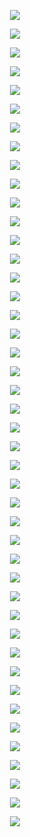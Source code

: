 <p align="center"> <img src= 'all_figs/MLP(n_h_l=5,n_n=128,Run=1,Epoch=000,step=000,UnLearned,train_loss=0.69,train_acc=57.4,test_loss=0.69,test_acc=57.08).png' /> </p>
<p align="center"> <img src= 'all_figs/MLP(n_h_l=5,n_n=128,Run=1,Epoch=001,step=050,Learned,train_loss=0.653,train_acc=59.83,test_loss=0.658,test_acc=59.47).png' /> </p>
<p align="center"> <img src= 'all_figs/MLP(n_h_l=5,n_n=128,Run=1,Epoch=001,step=100,Learned,train_loss=0.621,train_acc=63.61,test_loss=0.628,test_acc=62.79).png' /> </p>
<p align="center"> <img src= 'all_figs/MLP(n_h_l=5,n_n=128,Run=1,Epoch=001,step=150,Learned,train_loss=0.607,train_acc=64.7,test_loss=0.613,test_acc=63.86).png' /> </p>
<p align="center"> <img src= 'all_figs/MLP(n_h_l=5,n_n=128,Run=1,Epoch=001,step=200,Learned,train_loss=0.598,train_acc=65.41,test_loss=0.606,test_acc=63.86).png' /> </p>
<p align="center"> <img src= 'all_figs/MLP(n_h_l=5,n_n=128,Run=1,Epoch=001,step=250,Learned,train_loss=0.596,train_acc=65.36,test_loss=0.609,test_acc=63.91).png' /> </p>
<p align="center"> <img src= 'all_figs/MLP(n_h_l=5,n_n=128,Run=1,Epoch=001,step=300,Learned,train_loss=0.583,train_acc=66.88,test_loss=0.595,test_acc=65.47).png' /> </p>
<p align="center"> <img src= 'all_figs/MLP(n_h_l=5,n_n=128,Run=1,Epoch=001,step=350,Learned,train_loss=0.583,train_acc=67.25,test_loss=0.592,test_acc=66.21).png' /> </p>
<p align="center"> <img src= 'all_figs/MLP(n_h_l=5,n_n=128,Run=1,Epoch=001,step=400,Learned,train_loss=0.575,train_acc=67.42,test_loss=0.589,test_acc=65.96).png' /> </p>
<p align="center"> <img src= 'all_figs/MLP(n_h_l=5,n_n=128,Run=1,Epoch=001,step=450,Learned,train_loss=0.564,train_acc=68.58,test_loss=0.577,test_acc=66.76).png' /> </p>
<p align="center"> <img src= 'all_figs/MLP(n_h_l=5,n_n=128,Run=1,Epoch=001,step=500,Learned,train_loss=0.555,train_acc=69.12,test_loss=0.57,test_acc=67.44).png' /> </p>
<p align="center"> <img src= 'all_figs/MLP(n_h_l=5,n_n=128,Run=1,Epoch=001,step=550,Learned,train_loss=0.555,train_acc=69.25,test_loss=0.573,test_acc=67.38).png' /> </p>
<p align="center"> <img src= 'all_figs/MLP(n_h_l=5,n_n=128,Run=1,Epoch=001,step=600,Learned,train_loss=0.553,train_acc=69.71,test_loss=0.572,test_acc=66.93).png' /> </p>
<p align="center"> <img src= 'all_figs/MLP(n_h_l=5,n_n=128,Run=1,Epoch=001,step=650,Learned,train_loss=0.551,train_acc=69.77,test_loss=0.571,test_acc=67.76).png' /> </p>
<p align="center"> <img src= 'all_figs/MLP(n_h_l=5,n_n=128,Run=1,Epoch=001,step=700,Learned,train_loss=0.545,train_acc=70.1,test_loss=0.566,test_acc=67.94).png' /> </p>
<p align="center"> <img src= 'all_figs/MLP(n_h_l=5,n_n=128,Run=1,Epoch=001,step=750,Learned,train_loss=0.545,train_acc=70.41,test_loss=0.569,test_acc=68.42).png' /> </p>
<p align="center"> <img src= 'all_figs/MLP(n_h_l=5,n_n=128,Run=1,Epoch=001,step=800,Learned,train_loss=0.542,train_acc=70.81,test_loss=0.561,test_acc=68.4).png' /> </p>
<p align="center"> <img src= 'all_figs/MLP(n_h_l=5,n_n=128,Run=1,Epoch=002,step=050,Learned,train_loss=0.533,train_acc=71.01,test_loss=0.569,test_acc=68.35).png' /> </p>
<p align="center"> <img src= 'all_figs/MLP(n_h_l=5,n_n=128,Run=1,Epoch=002,step=100,Learned,train_loss=0.529,train_acc=71.59,test_loss=0.559,test_acc=69.2).png' /> </p>
<p align="center"> <img src= 'all_figs/MLP(n_h_l=5,n_n=128,Run=1,Epoch=002,step=150,Learned,train_loss=0.524,train_acc=71.82,test_loss=0.562,test_acc=69.27).png' /> </p>
<p align="center"> <img src= 'all_figs/MLP(n_h_l=5,n_n=128,Run=1,Epoch=002,step=200,Learned,train_loss=0.519,train_acc=72.09,test_loss=0.549,test_acc=69.67).png' /> </p>
<p align="center"> <img src= 'all_figs/MLP(n_h_l=5,n_n=128,Run=1,Epoch=002,step=250,Learned,train_loss=0.518,train_acc=72.36,test_loss=0.554,test_acc=68.83).png' /> </p>
<p align="center"> <img src= 'all_figs/MLP(n_h_l=5,n_n=128,Run=1,Epoch=002,step=300,Learned,train_loss=0.519,train_acc=72.74,test_loss=0.558,test_acc=69.1).png' /> </p>
<p align="center"> <img src= 'all_figs/MLP(n_h_l=5,n_n=128,Run=1,Epoch=002,step=350,Learned,train_loss=0.511,train_acc=73.15,test_loss=0.545,test_acc=69.47).png' /> </p>
<p align="center"> <img src= 'all_figs/MLP(n_h_l=5,n_n=128,Run=1,Epoch=002,step=400,Learned,train_loss=0.511,train_acc=73.14,test_loss=0.553,test_acc=69.2).png' /> </p>
<p align="center"> <img src= 'all_figs/MLP(n_h_l=5,n_n=128,Run=1,Epoch=002,step=450,Learned,train_loss=0.51,train_acc=73.8,test_loss=0.545,test_acc=69.83).png' /> </p>
<p align="center"> <img src= 'all_figs/MLP(n_h_l=5,n_n=128,Run=1,Epoch=002,step=500,Learned,train_loss=0.509,train_acc=73.39,test_loss=0.562,test_acc=69.57).png' /> </p>
<p align="center"> <img src= 'all_figs/MLP(n_h_l=5,n_n=128,Run=1,Epoch=002,step=550,Learned,train_loss=0.497,train_acc=73.96,test_loss=0.54,test_acc=70.44).png' /> </p>
<p align="center"> <img src= 'all_figs/MLP(n_h_l=5,n_n=128,Run=1,Epoch=002,step=600,Learned,train_loss=0.508,train_acc=73.48,test_loss=0.552,test_acc=69.06).png' /> </p>
<p align="center"> <img src= 'all_figs/MLP(n_h_l=5,n_n=128,Run=1,Epoch=002,step=650,Learned,train_loss=0.498,train_acc=74.31,test_loss=0.541,test_acc=69.88).png' /> </p>
<p align="center"> <img src= 'all_figs/MLP(n_h_l=5,n_n=128,Run=1,Epoch=002,step=700,Learned,train_loss=0.487,train_acc=74.86,test_loss=0.544,test_acc=70.64).png' /> </p>
<p align="center"> <img src= 'all_figs/MLP(n_h_l=5,n_n=128,Run=1,Epoch=002,step=750,Learned,train_loss=0.5,train_acc=74.44,test_loss=0.545,test_acc=70.1).png' /> </p>
<p align="center"> <img src= 'all_figs/MLP(n_h_l=5,n_n=128,Run=1,Epoch=002,step=800,Learned,train_loss=0.487,train_acc=74.9,test_loss=0.541,test_acc=71.2).png' /> </p>
<p align="center"> <img src= 'all_figs/MLP(n_h_l=5,n_n=128,Run=1,Epoch=003,step=830,Learned,train_loss=0.446,train_acc=77.95,test_loss=0.531,test_acc=72.16).png' /> </p>
<p align="center"> <img src= 'all_figs/MLP(n_h_l=5,n_n=128,Run=1,Epoch=004,step=830,Learned,train_loss=0.401,train_acc=81.1,test_loss=0.53,test_acc=73.25).png' /> </p>
<p align="center"> <img src= 'all_figs/MLP(n_h_l=5,n_n=128,Run=1,Epoch=005,step=830,Learned,train_loss=0.368,train_acc=83.33,test_loss=0.543,test_acc=73.55).png' /> </p>
<p align="center"> <img src= 'all_figs/MLP(n_h_l=5,n_n=128,Run=1,Epoch=006,step=830,Learned,train_loss=0.333,train_acc=85.66,test_loss=0.542,test_acc=73.37).png' /> </p>
<p align="center"> <img src= 'all_figs/MLP(n_h_l=5,n_n=128,Run=1,Epoch=007,step=830,Learned,train_loss=0.306,train_acc=87.02,test_loss=0.566,test_acc=73.76).png' /> </p>
<p align="center"> <img src= 'all_figs/MLP(n_h_l=5,n_n=128,Run=1,Epoch=008,step=830,Learned,train_loss=0.265,train_acc=89.17,test_loss=0.58,test_acc=73.94).png' /> </p>
<p align="center"> <img src= 'all_figs/MLP(n_h_l=5,n_n=128,Run=1,Epoch=009,step=830,Learned,train_loss=0.252,train_acc=89.54,test_loss=0.639,test_acc=73.72).png' /> </p>
<p align="center"> <img src= 'all_figs/MLP(n_h_l=5,n_n=128,Run=1,Epoch=010,step=830,Learned,train_loss=0.217,train_acc=91.47,test_loss=0.637,test_acc=73.55).png' /> </p>
<p align="center"> <img src= 'all_figs/MLP(n_h_l=5,n_n=128,Run=1,Epoch=020,step=830,Learned,train_loss=0.087,train_acc=96.87,test_loss=1.034,test_acc=73.33).png' /> </p>
<p align="center"> <img src= 'all_figs/MLP(n_h_l=5,n_n=128,Run=1,Epoch=030,step=830,Learned,train_loss=0.055,train_acc=98.11,test_loss=1.23,test_acc=73.52).png' /> </p>
<p align="center"> <img src= 'all_figs/MLP(n_h_l=5,n_n=128,Run=1,Epoch=040,step=830,Learned,train_loss=0.039,train_acc=98.55,test_loss=1.505,test_acc=73.61).png' /> </p>
